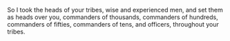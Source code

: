 So I took the heads of your tribes, wise and experienced men, and set them as heads over you, commanders of thousands, commanders of hundreds, commanders of fifties, commanders of tens, and officers, throughout your tribes.
